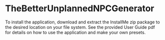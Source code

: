 # TheBetterUnplannedNPCGenerator
To install the application, download and extract the InstallMe zip package to the desired location on your file system.
See the provided User Guide pdf for details on how to use the application and make your own presets.

